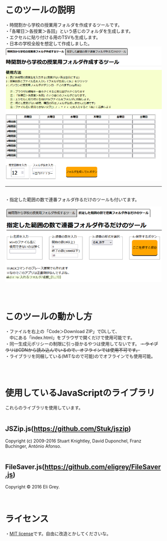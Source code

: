 # このツールの説明 
・時間割から学校の授業用フォルダを作成するツールです。  
・「各曜日＞各授業＞各回」という感じのフォルダを生成します。  
・エクセルに貼り付ける用のTSVも生成します。  
・日本の学校全般を想定して作成しました。  
![screenshot](screenshots/screenshot1.PNG)  

<hr>

<br>  
・指定した範囲の数で連番フォルダ作るだけのツールも付いてます。  

![screenshot2](screenshots/screenshot2.PNG)  

<br><br>
# このツールの動かし方
・ファイルを右上の「Code＞Download ZIP」でDLして、  
　中にある「index.html」をブラウザで開くだけで使用可能です。  
・同一生成元ポリシーの制限に引っ掛かるやつは使用してないです。
~~・ライブラリはCDNから読み込んでいるので、オフラインでは使用不可です。~~  
・ライブラリを同梱している(MITなので可能)のでオフラインでも使用可能。  

<br><br>
# 使用しているJavaScriptのライブラリ
これらのライブラリを使用しています。  <br><br>

## JSZip.js(https://github.com/Stuk/jszip)
Copyright (c) 2009-2016 Stuart Knightley, David Duponchel, Franz Buchinger, António Afonso.
<br><br>
  
## FileSaver.js(https://github.com/eligrey/FileSaver.js)  
Copyright © 2016 Eli Grey.
<br><br><br>
# ライセンス
・[MIT license](https://en.wikipedia.org/wiki/MIT_License)です。自由に改造とかしてくださいな。
